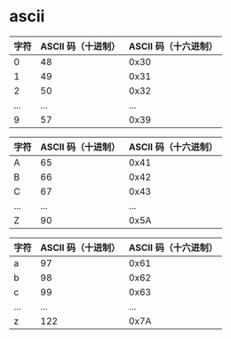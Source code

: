 # ascii

| 字符 | ASCII 码（十进制） | ASCII 码（十六进制） |
| ---- | ------------------ | -------------------- |
| 0    | 48                 | 0x30                 |
| 1    | 49                 | 0x31                 |
| 2    | 50                 | 0x32                 |
| ...  | ...                | ...                  |
| 9    | 57                 | 0x39                 |

| 字符 | ASCII 码（十进制） | ASCII 码（十六进制） |
| ---- | ------------------ | -------------------- |
| A    | 65                 | 0x41                 |
| B    | 66                 | 0x42                 |
| C    | 67                 | 0x43                 |
| ...  | ...                | ...                  |
| Z    | 90                 | 0x5A                 |

| 字符 | ASCII 码（十进制） | ASCII 码（十六进制） |
| ---- | ------------------ | -------------------- |
| a    | 97                 | 0x61                 |
| b    | 98                 | 0x62                 |
| c    | 99                 | 0x63                 |
| ...  | ...                | ...                  |
| z    | 122                | 0x7A                 |
